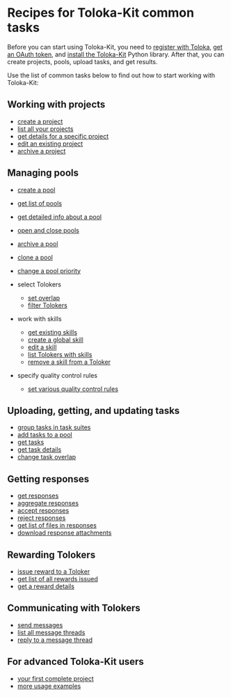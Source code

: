 # Recipes for Toloka-Kit common tasks

Before you can start using Toloka-Kit, you need to [register with Toloka](../../guide/concepts/access.md), [get an OAuth token](../registration.md), and [install the Toloka-Kit](../quick-start.md) Python library. After that, you can create projects, pools, upload tasks, and get results.

Use the list of common tasks below to find out how to start working with Toloka-Kit:

## Working with projects

- [create a project](./create-project.md)
- [list all your projects](./get-projects.md)
- [get details for a specific project](./get-project-by-id.md)
- [edit an existing project](./edit-project.md)
- [archive a project](./archive-project.md)

## Managing pools

- [create a pool](./create-pool.md)
- [get list of pools](./get-pools.md)
- [get detailed info about a pool](./get-pool-by-id.md)
- [open and close pools](./open-close-pool.md)
- [archive a pool](./archive-pool.md)
- [clone a pool](./clone-pool.md)
- [change a pool priority](./change-pool-priority.md)
- select Tolokers

    - [set overlap](./set-overlap.md)
    - [filter Tolokers](./filter-tolokers.md)

- work with skills

    - [get existing skills](./get-skills.md)
    - [create a global skill](./create-skill.md)
    - [edit a skill](./edit-skill.md)
    - [list Tolokers with skills](./get-user-skills.md)
    - [remove a skill from a Toloker](./delete-user-skill.md)

- specify quality control rules

    - [set various quality control rules](./use-quality-control-rules.md)

## Uploading, getting, and updating tasks

- [group tasks in task suites](./create-task-suite.md)
- [add tasks to a pool](./upload-tasks.md)
- [get tasks](./get-tasks.md)
- [get task details](./get-task-by-id.md)
- [change task overlap](./change-task-overlap.md)

## Getting responses

- [get responses](./get-responses.md)
- [aggregate responses](./aggregate-responses.md)
- [accept responses](./accept-responses.md)
- [reject responses](./reject-responses.md)
- [get list of files in responses](./get-attachments.md)
- [download response attachments](./download-attachment.md)

## Rewarding Tolokers

- [issue reward to a Toloker](./assign-reward.md)
- [get list of all rewards issued](./get-rewards.md)
- [get a reward details](./get-reward-by-id.md)

## Communicating with Tolokers

- [send messages](./send-messages.md)
- [list all message threads](./get-message-threads.md)
- [reply to a message thread](./reply-to-message-thread.md)

## For advanced Toloka-Kit users

- [your first complete project](./learn-basics.md)
- [more usage examples](./use-cases.md)